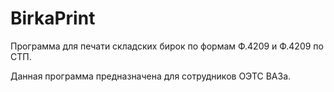 BirkaPrint
==========

Программа для печати складских бирок по формам Ф.4209 и Ф.4209 по СТП.

Данная программа предназначена для сотрудников ОЭТС ВАЗа.
